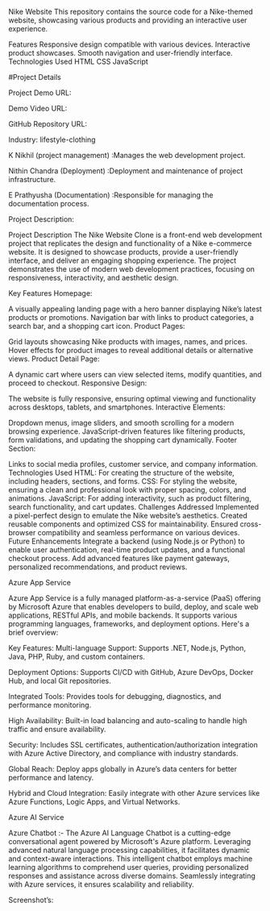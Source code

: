 Nike Website
This repository contains the source code for a Nike-themed website, showcasing various products and providing an interactive user experience.

Features
Responsive design compatible with various devices.
Interactive product showcases.
Smooth navigation and user-friendly interface.
Technologies Used
HTML
CSS
JavaScript

#Project Details

Project Demo URL: 

Demo Video URL: 

GitHub Repository URL: 

Industry: lifestyle-clothing 

K Nikhil (project management) :Manages the web development project.

Nithin Chandra (Deployment) :Deployment and maintenance of project infrastructure.

E Prathyusha (Documentation) :Responsible for managing the documentation process.

Project Description:

Project Description
The Nike Website Clone is a front-end web development project that replicates the design and functionality of a Nike e-commerce website. It is designed to showcase products, provide a user-friendly interface, and deliver an engaging shopping experience. The project demonstrates the use of modern web development practices, focusing on responsiveness, interactivity, and aesthetic design.

Key Features
Homepage:

A visually appealing landing page with a hero banner displaying Nike’s latest products or promotions.
Navigation bar with links to product categories, a search bar, and a shopping cart icon.
Product Pages:

Grid layouts showcasing Nike products with images, names, and prices.
Hover effects for product images to reveal additional details or alternative views.
Product Detail Page:

A dynamic cart where users can view selected items, modify quantities, and proceed to checkout.
Responsive Design:

The website is fully responsive, ensuring optimal viewing and functionality across desktops, tablets, and smartphones.
Interactive Elements:

Dropdown menus, image sliders, and smooth scrolling for a modern browsing experience.
JavaScript-driven features like filtering products, form validations, and updating the shopping cart dynamically.
Footer Section:

Links to social media profiles, customer service, and company information.
Technologies Used
HTML: For creating the structure of the website, including headers, sections, and forms.
CSS: For styling the website, ensuring a clean and professional look with proper spacing, colors, and animations.
JavaScript: For adding interactivity, such as product filtering, search functionality, and cart updates.
Challenges Addressed
Implemented a pixel-perfect design to emulate the Nike website’s aesthetics.
Created reusable components and optimized CSS for maintainability.
Ensured cross-browser compatibility and seamless performance on various devices.
Future Enhancements
Integrate a backend (using Node.js or Python) to enable user authentication, real-time product updates, and a functional checkout process.
Add advanced features like payment gateways, personalized recommendations, and product reviews.

Azure App Service 

Azure App Service is a fully managed platform-as-a-service (PaaS) offering by Microsoft Azure that enables developers to build, deploy, and scale web applications, RESTful APIs, and mobile backends. It supports various programming languages, frameworks, and deployment options. Here's a brief overview:

Key Features:
Multi-language Support:
Supports .NET, Node.js, Python, Java, PHP, Ruby, and custom containers.

Deployment Options:
Supports CI/CD with GitHub, Azure DevOps, Docker Hub, and local Git repositories.

Integrated Tools:
Provides tools for debugging, diagnostics, and performance monitoring.

High Availability:
Built-in load balancing and auto-scaling to handle high traffic and ensure availability.

Security:
Includes SSL certificates, authentication/authorization integration with Azure Active Directory, and compliance with industry standards.

Global Reach:
Deploy apps globally in Azure’s data centers for better performance and latency.

Hybrid and Cloud Integration:
Easily integrate with other Azure services like Azure Functions, Logic Apps, and Virtual Networks.

Azure AI Service

Azure Chatbot :- The Azure AI Language Chatbot is a cutting-edge conversational agent powered by Microsoft's Azure platform. Leveraging advanced natural language processing capabilities, it facilitates dynamic and context-aware interactions. This intelligent chatbot employs machine learning algorithms to comprehend user queries, providing personalized responses and assistance across diverse domains. Seamlessly integrating with Azure services, it ensures scalability and reliability.

Screenshot’s:


